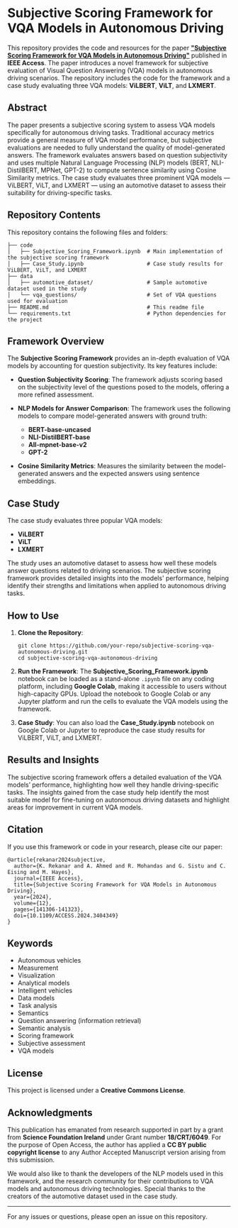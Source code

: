 # Subjective Scoring Framework for VQA Models in Autonomous Driving

This repository provides the code and resources for the paper **["Subjective Scoring Framework for VQA Models in Autonomous Driving"](https://ieeexplore.ieee.org/abstract/document/10536869)** published in **IEEE Access**. The paper introduces a novel framework for subjective evaluation of Visual Question Answering (VQA) models in autonomous driving scenarios. The repository includes the code for the framework and a case study evaluating three VQA models: **ViLBERT**, **ViLT**, and **LXMERT**.

## Abstract

The paper presents a subjective scoring system to assess VQA models specifically for autonomous driving tasks. Traditional accuracy metrics provide a general measure of VQA model performance, but subjective evaluations are needed to fully understand the quality of model-generated answers. The framework evaluates answers based on question subjectivity and uses multiple Natural Language Processing (NLP) models (BERT, NLI-DistilBERT, MPNet, GPT-2) to compute sentence similarity using Cosine Similarity metrics. The case study evaluates three prominent VQA models — ViLBERT, ViLT, and LXMERT — using an automotive dataset to assess their suitability for driving-specific tasks.

## Repository Contents

This repository contains the following files and folders:

```
├── code
│   ├── Subjective_Scoring_Framework.ipynb  # Main implementation of the subjective scoring framework
│   ├── Case_Study.ipynb                    # Case study results for ViLBERT, ViLT, and LXMERT
├── data
│   ├── automotive_dataset/                 # Sample automotive dataset used in the study
│   └── vqa_questions/                      # Set of VQA questions used for evaluation
├── README.md                               # This readme file
└── requirements.txt                        # Python dependencies for the project
```

## Framework Overview

The **Subjective Scoring Framework** provides an in-depth evaluation of VQA models by accounting for question subjectivity. Its key features include:

- **Question Subjectivity Scoring**: The framework adjusts scoring based on the subjectivity level of the questions posed to the models, offering a more refined assessment.
  
- **NLP Models for Answer Comparison**: The framework uses the following models to compare model-generated answers with ground truth:
  - **BERT-base-uncased**
  - **NLI-DistilBERT-base**
  - **All-mpnet-base-v2**
  - **GPT-2**
  
- **Cosine Similarity Metrics**: Measures the similarity between the model-generated answers and the expected answers using sentence embeddings.

## Case Study

The case study evaluates three popular VQA models:
- **ViLBERT**
- **ViLT**
- **LXMERT**

The study uses an automotive dataset to assess how well these models answer questions related to driving scenarios. The subjective scoring framework provides detailed insights into the models' performance, helping identify their strengths and limitations when applied to autonomous driving tasks.

## How to Use

1. **Clone the Repository**:
   ```
   git clone https://github.com/your-repo/subjective-scoring-vqa-autonomous-driving.git
   cd subjective-scoring-vqa-autonomous-driving
   ```

2. **Run the Framework**:
   The **Subjective_Scoring_Framework.ipynb** notebook can be loaded as a stand-alone `.ipynb` file on any coding platform, including **Google Colab**, making it accessible to users without high-capacity GPUs. Upload the notebook to Google Colab or any Jupyter platform and run the cells to evaluate the VQA models using the framework.

3. **Case Study**:
   You can also load the **Case_Study.ipynb** notebook on Google Colab or Jupyter to reproduce the case study results for ViLBERT, ViLT, and LXMERT.

## Results and Insights

The subjective scoring framework offers a detailed evaluation of the VQA models’ performance, highlighting how well they handle driving-specific tasks. The insights gained from the case study help identify the most suitable model for fine-tuning on autonomous driving datasets and highlight areas for improvement in current VQA models.

## Citation

If you use this framework or code in your research, please cite our paper:

```
@article{rekanar2024subjective,
  author={K. Rekanar and A. Ahmed and R. Mohandas and G. Sistu and C. Eising and M. Hayes},
  journal={IEEE Access},
  title={Subjective Scoring Framework for VQA Models in Autonomous Driving},
  year={2024},
  volume={12},
  pages={141306-141323},
  doi={10.1109/ACCESS.2024.3404349}
}
```

## Keywords

- Autonomous vehicles
- Measurement
- Visualization
- Analytical models
- Intelligent vehicles
- Data models
- Task analysis
- Semantics
- Question answering (information retrieval)
- Semantic analysis
- Scoring framework
- Subjective assessment
- VQA models

## License

This project is licensed under a **Creative Commons License**.

## Acknowledgments

This publication has emanated from research supported in part by a grant from **Science Foundation Ireland** under Grant number **18/CRT/6049**. For the purpose of Open Access, the author has applied a **CC BY public copyright license** to any Author Accepted Manuscript version arising from this submission.

We would also like to thank the developers of the NLP models used in this framework, and the research community for their contributions to VQA models and autonomous driving technologies. Special thanks to the creators of the automotive dataset used in the case study.

---

For any issues or questions, please open an issue on this repository.
